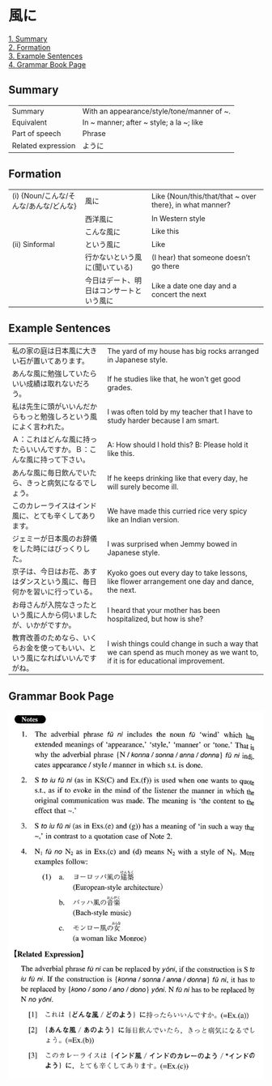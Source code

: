 # 風に

[1. Summary](#summary)<br>
[2. Formation](#formation)<br>
[3. Example Sentences](#example-sentences)<br>
[4. Grammar Book Page](#grammar-book-page)<br>


## Summary

<table><tr>   <td>Summary</td>   <td>With an appearance/style/tone/manner of ~.</td></tr><tr>   <td>Equivalent</td>   <td>In ~ manner; after ~ style; a la ~; like</td></tr><tr>   <td>Part of speech</td>   <td>Phrase</td></tr><tr>   <td>Related expression</td>   <td>ように</td></tr></table>

## Formation

<table class="table"> <tbody><tr class="tr head"> <td class="td"><span class="numbers">(i) </span><span class="bold"><span>{Noun/こんな/そんな/あんな/どんな}</span> </span></td> <td class="td"><span class="concept">風に</span> </td> <td class="td"><span>Like {Noun/this/that/that ~    over there}, in what manner?</span></td> </tr> <tr class="tr"> <td class="td"><span>&nbsp;</span></td> <td class="td"><span>西洋<span class="concept">風に</span></span> </td> <td class="td"><span>In Western style</span></td> </tr> <tr class="tr"> <td class="td"><span>&nbsp;</span></td> <td class="td"><span>こんな<span class="concept">風に</span></span> </td> <td class="td"><span>Like this</span></td> </tr> <tr class="tr head"> <td class="td"><span class="numbers">(ii) </span><span class="bold"><span>Sinformal</span> </span></td> <td class="td"><span class="concept">という風に</span> </td> <td class="td"><span>Like</span></td> </tr> <tr class="tr"> <td class="td"><span>&nbsp;</span></td> <td class="td"><span>行かない<span class="concept">という風に</span></span><span>(聞いている)</span> </td> <td class="td"><span>(I hear) that someone    doesn’t go there</span></td> </tr> <tr class="tr"> <td class="td"><span>&nbsp;</span></td> <td class="td"><span>今日はデート、明日はコンサート<span class="concept">という風に</span></span> </td> <td class="td"><span>Like a date one day and a    concert the next</span></td> </tr> </tbody></table>

## Example Sentences

<table><tr>   <td>私の家の庭は日本風に大きい石が置いてあります。</td>   <td>The yard of my house has big rocks arranged in Japanese style.</td></tr><tr>   <td>あんな風に勉強していたらいい成績は取れないだろう。</td>   <td>If he studies like that, he won't get good grades.</td></tr><tr>   <td>私は先生に頭がいいんだからもっと勉強しろという風によく言われた。</td>   <td>I was often told by my teacher that I have to study harder because I am smart.</td></tr><tr>   <td>Ａ：これはどんな風に持ったらいいんですか。Ｂ：こんな風に持って下さい。</td>   <td>A: How should I hold this?     B: Please hold it like this.</td></tr><tr>   <td>あんな風に毎日飲んでいたら、きっと病気になるでしょう。</td>   <td>If he keeps drinking like that every day, he will surely become ill.</td></tr><tr>   <td>このカレーライスはインド風に、とても辛くしてあります。</td>   <td>We have made this curried rice very spicy like an Indian version.</td></tr><tr>   <td>ジェミーが日本風のお辞儀をした時にはびっくりした。</td>   <td>I was surprised when Jemmy bowed in Japanese style.</td></tr><tr>   <td>京子は、今日はお花、あすはダンスという風に、毎日何かを習いに行っている。</td>   <td>Kyoko goes out every day to take lessons, like flower arrangement one day and dance, the next.</td></tr><tr>   <td>お母さんが入院なさったという風に人から伺いましたが、いかがですか。</td>   <td>I heard that your mother has been hospitalized, but how is she?</td></tr><tr>   <td>教育改善のためなら、いくらお金を使ってもいい、という風になればいいんですがね。</td>   <td>I wish things could change in such a way that we can spend as much money as we want to, if it is for educational improvement.</td></tr></table>

## Grammar Book Page

![](../img/Intermediate風に.png)

